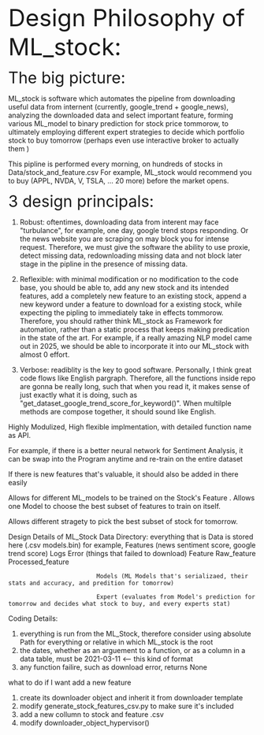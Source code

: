 
<font size="7"> Design Philosophy of ML_stock: </font>

<font size="6"> The big picture: </font>

ML_stock is software which automates the pipeline from 
downloading useful data from internent (currently, google_trend + google_news),
analyzing the downloaded data and select important feature, 
forming various ML_model to binary prediction for stock price tommorow, 
to ultimately employing different expert strategies to decide which portfolio stock to buy tomorrow
(perhaps even use interactive broker to actually them )

This pipline is performed every morning, on hundreds of stocks in Data/stock_and_feature.csv
For example, ML_stock would recommend you to buy (APPL, NVDA, V, TSLA, ... 20 more) before the market opens. 


<font size="6"> 3 design principals: </font>

1. Robust: oftentimes, downloading data from interent may face "turbulance", for example, one day, google trend stops responding. Or the news website you are scraping on may block you for intense request. Therefore, we must give the software the ability to use proxie, detect missing data, redownloading missing data and not block later stage in the pipline in the presence of missing data. 

2. Reflexible: with minimal modification or no modification to the code base, you should be able to, add any new stock and its intended features, add a completely new feature to an existing stock, append a new keyword under a feature to download for a existing stock, while expecting the pipling to immediately take in effects tommorow. Therefore, you should rather think ML_stock as Framework for automation, rather than a static process that keeps making predication in the state of the art. For example, if a really amazing NLP model came out in 2025, we should be able to incorporate it into our ML_stock with almost 0 effort. 

3. Verbose: readiblity is the key to good software. Personally, I think great code flows like English pargraph. Therefore, all the functions inside repo are gonna be really long, such that when you read it, it makes sense of just exactly what it is doing, such as "get_dataset_google_trend_score_for_keyword()". When multilple methods are compose together, it should sound like English. 






Highly Modulized, High flexible implmentation,
with detailed function name as API.

For example, if there is a better neural network for Sentiment Analysis, 
it can be swap into the Program anytime and re-train on the entire dataset

If there is new features that's valuable, it should also be added in there easily

Allows for different ML_models to be trained on the Stock's Feature .
Allows one Model to choose the best subset of features to train on itself.

Allows different stragety to pick the best subset of stock for tomorrow. 





Design Details of ML_Stock 
Data Directory: everything that is Data is stored here (.csv models.bin)
                for example, Features (news sentiment score, google trend score)
                             Logs 
                                  Error (things that failed to download)
                             Feature
                                  Raw_feature
                                  Processed_feature
                                  
                             Models (ML Models that's serializaed, their stats and accuracy, and predition for tomorrow)

                             Expert (evaluates from Model's prediction for tomorrow and decides what stock to buy, and every experts stat)


Coding Details:
1. everything is run from the ML_Stock, therefore consider using absolute Path for everything or relative in which ML_stock is the root
2. the dates, whether as an arguement to a function, or as a column in a data table, must be 2021-03-11  <-- this kind of format 
3. any function failire, such as download error, returns None 


                             
what to do if I want add a new feature
1. create its downloader object and inherit it from downloader template
2. modify generate_stock_features_csv.py to make sure it's included
3. add a new collumn to stock and feature .csv
4. modify downloader_object_hypervisor()

      